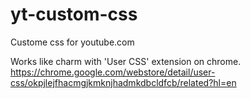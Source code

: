 # yt-custom-css
Custome css for youtube.com

Works like charm with 'User CSS' extension on chrome. https://chrome.google.com/webstore/detail/user-css/okpjlejfhacmgjkmknjhadmkdbcldfcb/related?hl=en
